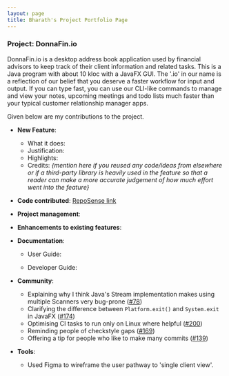 ```yaml
---
layout: page
title: Bharath's Project Portfolio Page
---
```


### Project: DonnaFin.io

DonnaFin.io is a desktop address book application used by financial advisors to keep track of their client information and related tasks.
This is a Java program with about 10 kloc with a JavaFX GUI.
The '.io' in our name is a reflection of our belief that you deserve a faster workflow for input and output. 
If you can type fast, you can use our CLI-like commands to manage and view your notes, upcoming meetings and todo lists much faster than your typical customer relationship manager apps.

Given below are my contributions to the project.

* **New Feature**: 
    * What it does:
    * Justification: 
    * Highlights:
    * Credits: *{mention here if you reused any code/ideas from elsewhere or if a third-party library is heavily used in the feature so that a reader can make a more accurate judgement of how much effort went into the feature}*
    
* **Code contributed**: [RepoSense link]()

* **Project management**:
    

* **Enhancements to existing features**:

* **Documentation**:
    * User Guide:
      
    * Developer Guide:
       

* **Community**:
  * Explaining why I think Java's Stream implementation makes using multiple Scanners very bug-prone ([#78](https://github.com/nus-cs2103-AY2122S1/forum/issues/78#issuecomment-908386678))
  * Clarifying the difference between `Platform.exit()` and `System.exit` in JavaFX ([#174](https://github.com/nus-cs2103-AY2122S1/forum/issues/174#issuecomment-912537867))
  * Optimising CI tasks to run only on Linux where helpful ([#200](https://github.com/nus-cs2103-AY2122S1/forum/issues/200#issuecomment-914049272))
  * Reminding people of checkstyle gaps ([#169](https://github.com/nus-cs2103-AY2122S1/forum/issues/169#issuecomment-914045772))
  * Offering a tip for people who like to make many commits ([#139](https://github.com/nus-cs2103-AY2122S1/forum/issues/139#issuecomment-908866902))

* **Tools**:
  * Used Figma to wireframe the user pathway to 'single client view'.

